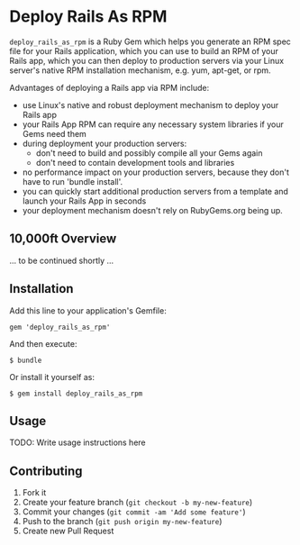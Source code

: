 # Deploy Rails As RPM

`deploy_rails_as_rpm` is a Ruby Gem which helps you generate an RPM spec file for your Rails application, which you can use to build an RPM of your Rails app, which you can then deploy to production servers via your Linux server's native RPM installation mechanism, e.g. yum, apt-get, or rpm.

Advantages of deploying a Rails app via RPM include:

 * use Linux's native and robust deployment mechanism to deploy your Rails app
 * your Rails App RPM can require any necessary system libraries if your Gems need them
 * during deployment your production servers:
    * don't need to build and possibly compile all your Gems again
    * don't need to contain development tools and libraries
 * no performance impact on your production servers, because they don't have to run 'bundle install'.
 * you can quickly start additional production servers from a template and launch your Rails App in seconds
 * your deployment mechanism doesn't rely on RubyGems.org being up.

## 10,000ft Overview

... to be continued shortly ...



## Installation

Add this line to your application's Gemfile:

    gem 'deploy_rails_as_rpm'

And then execute:

    $ bundle

Or install it yourself as:

    $ gem install deploy_rails_as_rpm

## Usage

TODO: Write usage instructions here

## Contributing

1. Fork it
2. Create your feature branch (`git checkout -b my-new-feature`)
3. Commit your changes (`git commit -am 'Add some feature'`)
4. Push to the branch (`git push origin my-new-feature`)
5. Create new Pull Request
